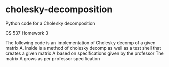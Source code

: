 # cholesky-decomposition
Python code for a Cholesky decomposition

CS 537 Homework 3

The following code is an implementation of Cholesky decomp of a given matrix A. 
Inside is a method of cholesky decomp as well as a test shell that creates a given matrix A based on specifications given by the professor
The matrix A grows as per professor specification
